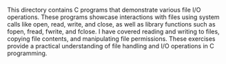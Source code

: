 This directory contains C programs that demonstrate various file I/O operations. These programs showcase interactions with files using system calls like open, read, write, and close, as well as library functions such as fopen, fread, fwrite, and fclose. I have covered reading and writing to files, copying file contents, and manipulating file permissions. These exercises provide a practical understanding of file handling and I/O operations in C programming.
